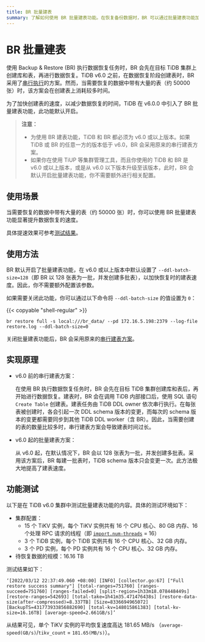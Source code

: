 ```yaml
---
title: BR 批量建表
summary: 了解如何使用 BR 批量建表功能。在恢复备份数据时，BR 可以通过批量建表功能加快数据的恢复速度。
---
```


# BR 批量建表

使用 Backup & Restore (BR) 执行数据恢复任务时，BR 会先在目标 TiDB 集群上创建库和表，再进行数据恢复。TiDB v6.0 之前，在数据恢复阶段创建表时，BR 采用了[串行执行](#实现原理)的方案。然而，当需要恢复的数据中带有大量的表（约 50000 张）时，该方案会在创建表上消耗较多时间。

为了加快创建表的速度，以减少数据恢复的时间，TiDB 在 v6.0.0 中引入了 BR 批量建表功能，此功能默认开启。

> **注意：**
>
> - 为使用 BR 建表功能，TiDB 和 BR 都必须为 v6.0 或以上版本。如果 TiDB 或 BR 的任意一方的版本低于 v6.0，BR 会采用原来的串行建表方案。
> - 如果你在使用 TiUP 等集群管理工具，而且你使用的 TiDB 和 BR 是 v6.0 或以上版本，或是从 v6.0 以下版本升级至该版本，此时，BR 会默认开启批量建表功能，你不需要额外进行相关配置。

## 使用场景

当需要恢复的数据中带有大量的表（约 50000 张）时，你可以使用 BR 批量建表功能显著提升数据恢复的速度。

具体提速效果可参考[测试结果](#功能测试)。

## 使用方法

BR 默认开启了批量建表功能，在 v6.0 或以上版本中默认设置了 `--ddl-batch-size=128`（即 BR 以 128 张表为一批，并发创建多批表），以加快恢复时的建表速度。因此，你不需要额外配置该参数。

如果需要关闭此功能，你可以通过以下命令将 `--ddl-batch-size` 的值设置为 `0`：

{{< copyable "shell-regular" >}}

```shell
br restore full -s local:///br_data/ --pd 172.16.5.198:2379 --log-file restore.log --ddl-batch-size=0
```

关闭批量建表功能后，BR 会采用原来的[串行建表方案](#实现原理)。

## 实现原理

- v6.0 前的串行建表方案：

    在使用 BR 执行数据恢复任务时，BR 会先在目标 TiDB 集群创建库和表后，再开始进行数据恢复。建表时，BR 会在调用 TiDB 内部接口后，使用 SQL 语句 `Create Table` 创建表。建表任务由 TiDB DDL owner 依次串行执行。在每张表被创建时，各会引起一次 DDL schema 版本的变更，而每次的 schema 版本的变更都需要同步到其他 TiDB DDL worker（含 BR）。因此，当需要创建的表的数量比较多时，串行建表方案会导致建表时间过长。

- v6.0 起的批量建表方案：

    从 v6.0 起，在默认情况下，BR 会以 128 张表为一批，并发创建多批表。采用该方案后，BR 每建一批表时，TiDB schema 版本只会变更一次。此方法极大地提高了建表速度。

## 功能测试

以下是在 TiDB v6.0 集群中测试批量建表功能的内容。具体的测试环境如下：

- 集群配置：
    - 15 个 TiKV 实例，每个 TiKV 实例共有 16 个 CPU 核心、80 GB 内存、16 个处理 RPC 请求的线程（即 [`import.num-threads`](/tikv-configuration-file.md#num-threads) = 16）
    - 3 个 TiDB 实例，每个 TiDB 实例共有 16 个 CPU 核心、32 GB 内存。
    - 3 个 PD 实例，每个 PD 实例共有 16 个 CPU 核心、32 GB 内存。
- 待恢复数据的规模：16.16 TB

测试结果如下：

```
‘[2022/03/12 22:37:49.060 +08:00] [INFO] [collector.go:67] ["Full restore success summary"] [total-ranges=751760] [ranges-succeed=751760] [ranges-failed=0] [split-region=1h33m18.078448449s] [restore-ranges=542693] [total-take=1h41m35.471476438s] [restore-data-size(after-compressed)=8.337TB] [Size=8336694965072] [BackupTS=431773933856882690] [total-kv=148015861383] [total-kv-size=16.16TB] [average-speed=2.661GB/s]’
```

从结果可见，单个 TiKV 实例的平均恢复速度高达 181.65 MB/s （`average-speed(GB/s)`/`tikv_count` = `181.65(MB/s)`）。